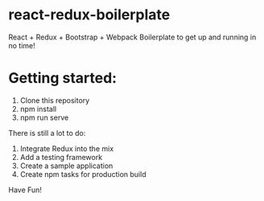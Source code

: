 # react-redux-boilerplate
React + Redux + Bootstrap + Webpack Boilerplate to get up and running in no time!

# Getting started:
1. Clone this repository
2. npm install
3. npm run serve

There is still a lot to do:

1. Integrate Redux into the mix
2. Add a testing framework
3. Create a sample application
4. Create npm tasks for production build

Have Fun!
